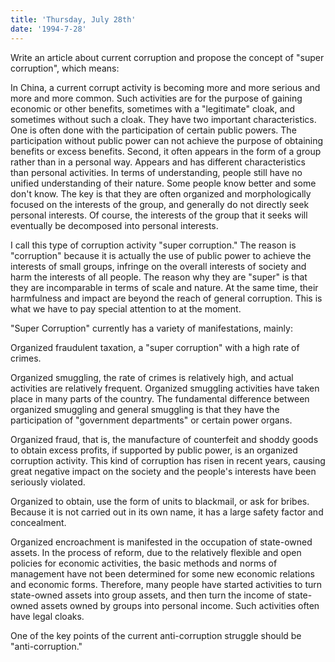 ```yaml
---
title: 'Thursday, July 28th'
date: '1994-7-28'
---
```


Write an article about current corruption and propose the concept of "super corruption", which means:

In China, a current corrupt activity is becoming more and more serious and more and more common. Such activities are for the purpose of gaining economic or other benefits, sometimes with a "legitimate" cloak, and sometimes without such a cloak. They have two important characteristics. One is often done with the participation of certain public powers. The participation without public power can not achieve the purpose of obtaining benefits or excess benefits. Second, it often appears in the form of a group rather than in a personal way. Appears and has different characteristics than personal activities. In terms of understanding, people still have no unified understanding of their nature. Some people know better and some don't know. The key is that they are often organized and morphologically focused on the interests of the group, and generally do not directly seek personal interests. Of course, the interests of the group that it seeks will eventually be decomposed into personal interests.

I call this type of corruption activity "super corruption." The reason is "corruption" because it is actually the use of public power to achieve the interests of small groups, infringe on the overall interests of society and harm the interests of all people. The reason why they are "super" is that they are incomparable in terms of scale and nature. At the same time, their harmfulness and impact are beyond the reach of general corruption. This is what we have to pay special attention to at the moment.

"Super Corruption" currently has a variety of manifestations, mainly:

Organized fraudulent taxation, a "super corruption" with a high rate of crimes.

Organized smuggling, the rate of crimes is relatively high, and actual activities are relatively frequent. Organized smuggling activities have taken place in many parts of the country. The fundamental difference between organized smuggling and general smuggling is that they have the participation of "government departments" or certain power organs.

Organized fraud, that is, the manufacture of counterfeit and shoddy goods to obtain excess profits, if supported by public power, is an organized corruption activity. This kind of corruption has risen in recent years, causing great negative impact on the society and the people's interests have been seriously violated.

Organized to obtain, use the form of units to blackmail, or ask for bribes. Because it is not carried out in its own name, it has a large safety factor and concealment.

Organized encroachment is manifested in the occupation of state-owned assets. In the process of reform, due to the relatively flexible and open policies for economic activities, the basic methods and norms of management have not been determined for some new economic relations and economic forms. Therefore, many people have started activities to turn state-owned assets into group assets, and then turn the income of state-owned assets owned by groups into personal income. Such activities often have legal cloaks.

One of the key points of the current anti-corruption struggle should be "anti-corruption."


